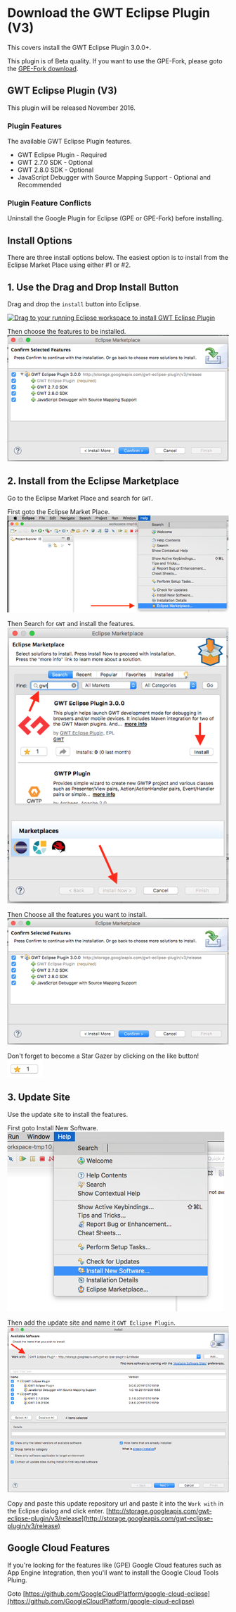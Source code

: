 # Download the GWT Eclipse Plugin (V3)
This covers install the GWT Eclipse Plugin 3.0.0+.

This plugin is of Beta quality. If you want to use the GPE-Fork, please goto the [GPE-Fork download](https://github.com/gwt-plugins/gwt-eclipse-plugin/tree/gpe-fork). 

## GWT Eclipse Plugin (V3) 
This plugin will be released November 2016.

### Plugin Features
The available GWT Eclipse Plugin features.

* GWT Eclipse Plugin - Required
* GWT 2.7.0 SDK - Optional
* GWT 2.8.0 SDK - Optional
* JavaScript Debugger with Source Mapping Support - Optional and Recommended  

### Plugin Feature Conflicts
Uninstall the Google Plugin for Eclipse (GPE or GPE-Fork) before installing.

## Install Options
There are three install options below. 
The easiest option is to install from the Eclipse Market Place using either #1 or #2. 


## 1. Use the Drag and Drop Install Button
Drag and drop the `install` button into Eclipse.

<a href="http://marketplace.eclipse.org/marketplace-client-intro?mpc_install=3107469" class="drag" title="Drag to your running Eclipse workspace to install GWT Eclipse Plugin"><img class="img-responsive" src="https://marketplace.eclipse.org/sites/all/themes/solstice/public/images/marketplace/btn-install.png" alt="Drag to your running Eclipse workspace to install GWT Eclipse Plugin" /></a>

Then choose the features to be installed.
<img src="images/MarketPlaceFeatures.png" />


## 2. Install from the Eclipse Marketplace
Go to the Eclipse Market Place and search for `GWT`.

First goto the Eclipse Market Place.
<img src="images/EclipseMarketPlace.png" />

Then Search for `GWT` and install the features. 
<img src="images/SearchForGWT.png" />

Then Choose all the features you want to install.
<img src="images/MarketPlaceFeatures.png" />

Don't forget to become a Star Gazer by clicking on the like button!
<img src="images/StarGazer.png" />


## 3. Update Site
Use the update site to install the features. 

First goto Install New Software.
<img src="images/InstallNewSoftware.png" />
 
Then add the update site and name it `GWT Eclipse Plugin`.
<img src="images/UpdateSite.png" />

Copy and paste this update repository url and paste it into the `Work with` in the Eclipse dialog and click enter. 
[http://storage.googleapis.com/gwt-eclipse-plugin/v3/release](http://storage.googleapis.com/gwt-eclipse-plugin/v3/release)



## Google Cloud Features
If you're looking for the features like (GPE) Google Cloud features such as App Engine Integration, then you'll want to install the Google Cloud Tools Pluing.

Goto [https://github.com/GoogleCloudPlatform/google-cloud-eclipse](https://github.com/GoogleCloudPlatform/google-cloud-eclipse)


